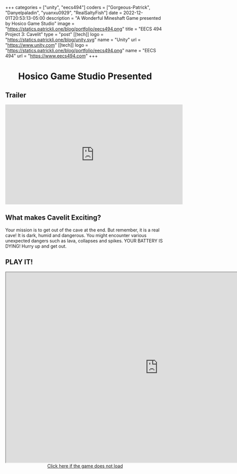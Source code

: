 +++
categories = ["unity", "eecs494"]
coders = ["Gorgeous-Patrick", "Danyelpaladin", "yuanxu0929", "RealSaltyFish"]
date = 2022-12-01T20:53:13-05:00
description = "A Wonderful Mineshaft Game presented by Hosico Game Studio"
image = "https://statics.patrickli.one/blog/portfolio/eecs494.png"
title = "EECS 494 Project 3: Cavelit"
type = "post"
[[tech]]
logo = "https://statics.patrickli.one/blog/unity.svg"
name = "Unity"
url = "https://www.unity.com"
[[tech]]
logo = "https://statics.patrickli.one/blog/portfolio/eecs494.png"
name = "EECS 494"
url = "https://www.eecs494.com"
+++

<center><h1>Hosico Game Studio Presented</h1></center>

## Trailer

<center>
<iframe width="560" height="315" src="https://www.youtube-nocookie.com/embed/oizey1BYwk4" title="YouTube video player" frameborder="0" allow="accelerometer; autoplay; clipboard-write; encrypted-media; gyroscope; picture-in-picture" allowfullscreen></iframe>
</center>

## What makes Cavelit Exciting?

Your mission is to get out of the cave at the end. But remember, it is a real cave! It is dark, humid and dangerous. You might encounter various unexpected dangers such as lava, collapses and spikes. YOUR BATTERY IS DYING! Hurry up and get out.

## PLAY IT!

<center>
<iframe src="https://statics.patrickli.one/EECS494Project3/" width="960" height="600"></iframe>
<br />
<a href="https://statics.patrickli.one/EECS494Project3/" > Click here if the game does not load </a>
</center>
